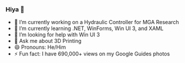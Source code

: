 ### Hiya 👋

- 🔭 I’m currently working on a Hydraulic Controller for MGA Research
- 🌱 I’m currently learning .NET, WinForms, Win UI 3, and XAML
- 🤔 I’m looking for help with Win UI 3
- 💬 Ask me about 3D Printing
- 😄 Pronouns: He/Him
- ⚡ Fun fact: I have 690,000+ views on my Google Guides photos
